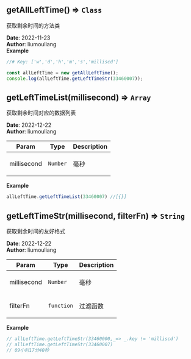 ## getAllLeftTime() ⇒ <code>Class</code>
<p>获取剩余时间的方法类</p>

**Date**: 2022-11-23  
**Author**: liumouliang  
**Example**  
```javascript
//# Key: ['w','d','h','m','s','milliscd']

const allLeftTime = new getAllLeftTime();
console.log(allLeftTime.getLeftTimeStr(33460007));
```
## getLeftTimeList(millisecond) ⇒ <code>Array</code>
<p>获取剩余时间对应的数据列表</p>

**Date**: 2022-12-22  
**Author**: liumouliang  

| Param | Type | Description |
| --- | --- | --- |
| millisecond | <code>Number</code> | <p>毫秒</p> |

**Example**  
```javascript
allLeftTime.getLeftTimeList(33460007) //[{}]
```
## getLeftTimeStr(millisecond, filterFn) ⇒ <code>String</code>
<p>获取剩余时间的友好格式</p>

**Date**: 2022-12-22  
**Author**: liumouliang  

| Param | Type | Description |
| --- | --- | --- |
| millisecond | <code>Number</code> | <p>毫秒</p> |
| filterFn | <code>function</code> | <p>过滤函数</p> |

**Example**  
```javascript
// allLeftTime.getLeftTimeStr(33460000,_=> _.key != 'milliscd')
// allLeftTime.getLeftTimeStr(33460007)
// 09小时17分40秒
```
